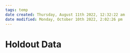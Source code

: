 ```yaml
---
tags: temp
date created: Thursday, August 11th 2022, 12:32:22 am
date modified: Monday, October 10th 2022, 2:02:26 pm
---
```


# Holdout Data

